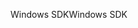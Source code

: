 <span data-ttu-id="69625-101">Windows SDK</span><span class="sxs-lookup"><span data-stu-id="69625-101">Windows SDK</span></span>
